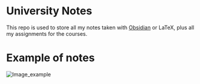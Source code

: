 # University Notes

This repo is used to store all my notes taken with [Obsidian](https://obsidian.md/) or LaTeX, plus all my assignments for the courses.

# Example of notes

![Image_example](../UniversityNotes/pictures/notes_example.png)